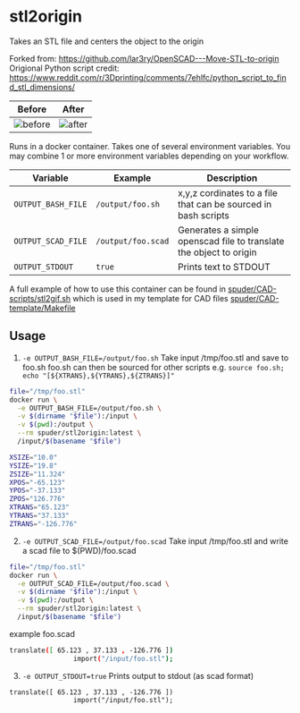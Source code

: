 # stl2origin

Takes an STL file and centers the object to the origin

Forked from: https://github.com/lar3ry/OpenSCAD---Move-STL-to-origin  
Origional Python script credit: https://www.reddit.com/r/3Dprinting/comments/7ehlfc/python_script_to_find_stl_dimensions/


|Before |After|
|---|---|
| ![before](./before.gif) | ![after](./aftter.gif) |

Runs in a docker container. Takes one of several environment variables. You may combine 1 or more environment variables depending on your workflow. 

| Variable | Example | Description | 
|---|---|---|
| `OUTPUT_BASH_FILE` | `/output/foo.sh` | x,y,z cordinates to a file that can be sourced in bash scripts|
| `OUTPUT_SCAD_FILE` | `/output/foo.scad` | Generates a simple openscad file to translate the object to origin
| `OUTPUT_STDOUT` | `true` | Prints text to STDOUT


A full example of how to use this container can be found in [spuder/CAD-scripts/stl2gif.sh](https://github.com/openscad/openscad/issues/1797) which is used in my template for CAD files [spuder/CAD-template/Makefile](https://github.com/spuder/CAD-template/blob/main/Makefile#L15)


## Usage

1. `-e OUTPUT_BASH_FILE=/output/foo.sh`
Take input /tmp/foo.stl and save to foo.sh
foo.sh can then be sourced for other scripts e.g.
`source foo.sh; echo "[${XTRANS},${YTRANS},${ZTRANS}]"`



```bash
file="/tmp/foo.stl"
docker run \
  -e OUTPUT_BASH_FILE=/output/foo.sh \
  -v $(dirname "$file"):/input \
  -v $(pwd):/output \
  --rm spuder/stl2origin:latest \
  /input/$(basename "$file")
```
```bash
XSIZE="10.0"
YSIZE="19.8"
ZSIZE="11.324"
XPOS="-65.123"
YPOS="-37.133"
ZPOS="126.776"
XTRANS="65.123"
YTRANS="37.133"
ZTRANS="-126.776"
```

2. `-e OUTPUT_SCAD_FILE=/output/foo.scad`
Take input /tmp/foo.stl and write a scad file to $(PWD)/foo.scad
```bash
file="/tmp/foo.stl"
docker run \
  -e OUTPUT_SCAD_FILE=/output/foo.scad \
  -v $(dirname "$file"):/input \
  -v $(pwd):/output \
  --rm spuder/stl2origin:latest \
  /input/$(basename "$file")
```

example foo.scad
```bash
translate([ 65.123 , 37.133 , -126.776 ])
                import("/input/foo.stl");
```

3. `-e OUTPUT_STDOUT=true`
Prints output to stdout (as scad format)

```
translate([ 65.123 , 37.133 , -126.776 ])
                import("/input/foo.stl");
```
